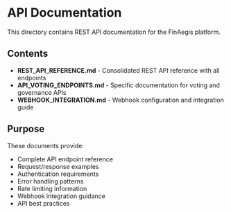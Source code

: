 # API Documentation

This directory contains REST API documentation for the FinAegis platform.

## Contents

- **REST_API_REFERENCE.md** - Consolidated REST API reference with all endpoints
- **API_VOTING_ENDPOINTS.md** - Specific documentation for voting and governance APIs
- **WEBHOOK_INTEGRATION.md** - Webhook configuration and integration guide

## Purpose

These documents provide:
- Complete API endpoint reference
- Request/response examples
- Authentication requirements
- Error handling patterns
- Rate limiting information
- Webhook integration guidance
- API best practices